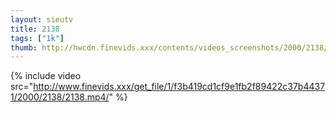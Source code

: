 ```yaml
--- 
layout: sieutv
title: 2138
tags: ["1k"]
thumb: http://hwcdn.finevids.xxx/contents/videos_screenshots/2000/2138/preview.mp4.jpg
---
```

{% include video src="http://www.finevids.xxx/get_file/1/f3b419cd1cf9e1fb2f89422c37b44371/2000/2138/2138.mp4/" %} 
